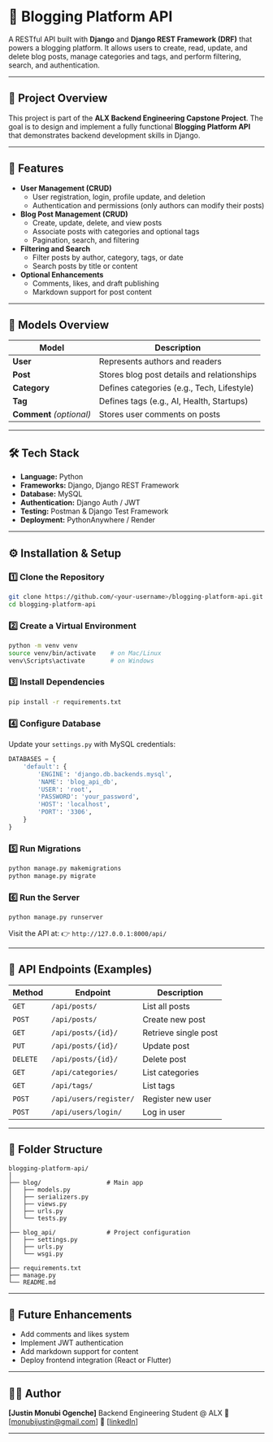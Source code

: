 # 📰 Blogging Platform API

A RESTful API built with **Django** and **Django REST Framework (DRF)** that powers a blogging platform.
It allows users to create, read, update, and delete blog posts, manage categories and tags, and perform filtering, search, and authentication.

---

## 🚀 Project Overview

This project is part of the **ALX Backend Engineering Capstone Project**.
The goal is to design and implement a fully functional **Blogging Platform API** that demonstrates backend development skills in Django.

---

## 🧩 Features

* **User Management (CRUD)**
  * User registration, login, profile update, and deletion
  * Authentication and permissions (only authors can modify their posts)
* **Blog Post Management (CRUD)**
  * Create, update, delete, and view posts
  * Associate posts with categories and optional tags
  * Pagination, search, and filtering
* **Filtering and Search**
  * Filter posts by author, category, tags, or date
  * Search posts by title or content
* **Optional Enhancements**
  * Comments, likes, and draft publishing
  * Markdown support for post content

---

## 🧱 Models Overview

| Model                    | Description                                |
| ------------------------ | ------------------------------------------ |
| **User**                 | Represents authors and readers             |
| **Post**                 | Stores blog post details and relationships |
| **Category**             | Defines categories (e.g., Tech, Lifestyle) |
| **Tag**                  | Defines tags (e.g., AI, Health, Startups)  |
| **Comment** *(optional)* | Stores user comments on posts              |

---

## 🛠️ Tech Stack

* **Language:** Python
* **Frameworks:** Django, Django REST Framework
* **Database:** MySQL
* **Authentication:** Django Auth / JWT
* **Testing:** Postman & Django Test Framework
* **Deployment:** PythonAnywhere / Render

---

## ⚙️ Installation & Setup

### 1️⃣ Clone the Repository

```bash
git clone https://github.com/<your-username>/blogging-platform-api.git
cd blogging-platform-api
```

### 2️⃣ Create a Virtual Environment

```bash
python -m venv venv
source venv/bin/activate    # on Mac/Linux
venv\Scripts\activate       # on Windows
```

### 3️⃣ Install Dependencies

```bash
pip install -r requirements.txt
```

### 4️⃣ Configure Database

Update your `settings.py` with MySQL credentials:

```python
DATABASES = {
    'default': {
        'ENGINE': 'django.db.backends.mysql',
        'NAME': 'blog_api_db',
        'USER': 'root',
        'PASSWORD': 'your_password',
        'HOST': 'localhost',
        'PORT': '3306',
    }
}
```

### 5️⃣ Run Migrations

```bash
python manage.py makemigrations
python manage.py migrate
```

### 6️⃣ Run the Server

```bash
python manage.py runserver
```

Visit the API at:
👉 `http://127.0.0.1:8000/api/`

---

## 📖 API Endpoints (Examples)

| Method   | Endpoint               | Description          |
| -------- | ---------------------- | -------------------- |
| `GET`    | `/api/posts/`          | List all posts       |
| `POST`   | `/api/posts/`          | Create new post      |
| `GET`    | `/api/posts/{id}/`     | Retrieve single post |
| `PUT`    | `/api/posts/{id}/`     | Update post          |
| `DELETE` | `/api/posts/{id}/`     | Delete post          |
| `GET`    | `/api/categories/`     | List categories      |
| `GET`    | `/api/tags/`           | List tags            |
| `POST`   | `/api/users/register/` | Register new user    |
| `POST`   | `/api/users/login/`    | Log in user          |

---

## 🧭 Folder Structure

```
blogging-platform-api/
│
├── blog/                  # Main app
│   ├── models.py
│   ├── serializers.py
│   ├── views.py
│   ├── urls.py
│   └── tests.py
│
├── blog_api/              # Project configuration
│   ├── settings.py
│   ├── urls.py
│   └── wsgi.py
│
├── requirements.txt
├── manage.py
└── README.md
```

---

## 🧠 Future Enhancements

* Add comments and likes system
* Implement JWT authentication
* Add markdown support for content
* Deploy frontend integration (React or Flutter)

---

## 👨‍💻 Author

**[Justin Monubi Ogenche]**
Backend Engineering Student @ ALX
📧 [monubijustin@gmail.com]
🔗 [[linkedIn](https://www.linkedin.com/in/monubi-justin-928014301/)]

---